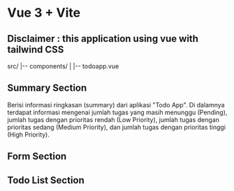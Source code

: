 # Vue 3 + Vite
## Disclaimer : this application using vue with tailwind CSS

  src/
  |-- components/
  |   |-- todoapp.vue

## Summary Section
Berisi informasi ringkasan (summary) dari aplikasi "Todo App". Di dalamnya terdapat informasi mengenai jumlah tugas yang masih menunggu (Pending), jumlah tugas dengan prioritas rendah (Low Priority), jumlah tugas dengan prioritas sedang (Medium Priority), dan jumlah tugas dengan prioritas tinggi (High Priority). 

## Form Section
## Todo List Section
